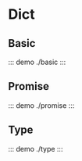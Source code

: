 # Dict

## Basic

::: demo
./basic
:::

## Promise

::: demo
./promise
:::

## Type

::: demo
./type
:::
